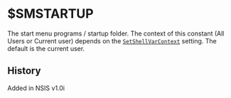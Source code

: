 # $SMSTARTUP

The start menu programs / startup folder. The context of this constant (All Users or Current user) depends on the [`SetShellVarContext`][1] setting. The default is the current user.

## History

Added in NSIS v1.0i

[1]: ../Reference/Commands/SetShellVarContext.md

